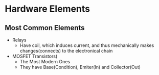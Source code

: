 # Hardware Elements

Most Common Elements
-

- Relays
  - Have coil, which induces current, and thus mechanically makes changes(connects) to the electronical chain
- MOSFET Transistors(
  - The Most Modern Ones
  - They have Base(Condition), Emiter(In) and Collector(Out)
